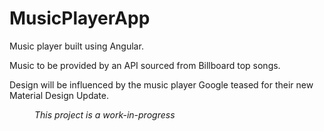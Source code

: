 # MusicPlayerApp
Music player built using Angular. 

Music to be provided by an API sourced from Billboard top songs.

Design will be influenced by the music player Google teased for their new Material Design Update.
  
<dl>
  <dd><i>This project is a work-in-progress</i></dd>
</dl>
